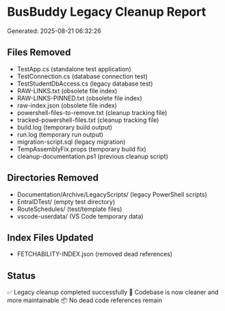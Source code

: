 # BusBuddy Legacy Cleanup Report
Generated: 2025-08-21 06:32:26

## Files Removed
- TestApp.cs (standalone test application)
- TestConnection.cs (database connection test)
- TestStudentDbAccess.cs (legacy database test)
- RAW-LINKS.txt (obsolete file index)
- RAW-LINKS-PINNED.txt (obsolete file index)
- raw-index.json (obsolete file index)
- powershell-files-to-remove.txt (cleanup tracking file)
- tracked-powershell-files.txt (cleanup tracking file)
- build.log (temporary build output)
- run.log (temporary run output)
- migration-script.sql (legacy migration)
- TempAssemblyFix.props (temporary build fix)
- cleanup-documentation.ps1 (previous cleanup script)

## Directories Removed
- Documentation/Archive/LegacyScripts/ (legacy PowerShell scripts)
- EntraIDTest/ (empty test directory)
- RouteSchedules/ (test/template files)
- vscode-userdata/ (VS Code temporary data)

## Index Files Updated
- FETCHABILITY-INDEX.json (removed dead references)

## Status
✅ Legacy cleanup completed successfully
🧹 Codebase is now cleaner and more maintainable
📦 No dead code references remain
